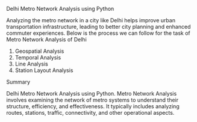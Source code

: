 Delhi Metro Network Analysis using Python

Analyzing the metro network in a city like Delhi helps improve urban transportation infrastructure, 
leading to better city planning and enhanced commuter experiences. Below is the process we can follow for the task of Metro Network Analysis of Delhi

1) Geospatial Analysis
2) Temporal Analysis
3) Line Analysis
4) Station Layout Analysis

Summary

Delhi Metro Network Analysis using Python.
Metro Network Analysis involves examining the network of metro systems to understand their structure, efficiency, and effectiveness. 
It typically includes analyzing routes, stations, traffic, connectivity, and other operational aspects.
